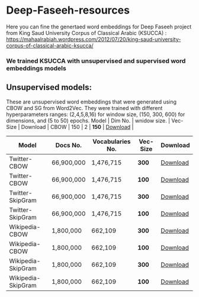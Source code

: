 # Deep-Faseeh-resources

Here you can fine the genertaed word embeddings for Deep Faseeh project from King Saud University Corpus of Classical Arabic (KSUCCA) :
https://mahaalrabiah.wordpress.com/2012/07/20/king-saud-university-corpus-of-classical-arabic-ksucca/

### We trained KSUCCA with unsupervised and supervised word embeddings models

## Unsupervised models:

These are unsupervised word embeddings that were generated using CBOW and SG from Word2Vec. They were trained with different hyperparameters ranges: (2,4,5,8,16) for window size, (150, 300, 600) for dimensions, and (5 to 50) epochs. 
Model        	  | Dim No.             | wnidow size.    | Vec-Size		| Download      |
CBOW          | 150           | 2 | **150**	        | [Download](https://www.dropbox.com/s/a4qtazrlub6ue1n/KSU_150_2.rar?dl=0) |



Model        	  | Docs No.             | Vocabularies No.    | Vec-Size		| Download      |
-----        	  | --------             | ----------          | ---------	    | --------- 	|
Twitter-CBOW          | 66,900,000           | 1,476,715 | **300**	        | [Download](https://bakrianoo.sfo2.digitaloceanspaces.com/aravec/full_grams_cbow_300_twitter.zip) |
Twitter-CBOW          | 66,900,000           | 1,476,715 | **100**	        | [Download](https://bakrianoo.sfo2.digitaloceanspaces.com/aravec/full_grams_cbow_100_twitter.zip) |
Twitter-SkipGram          | 66,900,000           | 1,476,715 | **300**	        | [Download](https://bakrianoo.sfo2.digitaloceanspaces.com/aravec/full_grams_sg_300_twitter.zip) |
Twitter-SkipGram          | 66,900,000           | 1,476,715 | **100**	        | [Download](https://bakrianoo.sfo2.digitaloceanspaces.com/aravec/full_grams_sg_100_twitter.zip) |
Wikipedia-CBOW          | 1,800,000           | 662,109 | **300**	        | [Download](https://bakrianoo.sfo2.digitaloceanspaces.com/aravec/full_grams_cbow_300_wiki.zip) |
Wikipedia-CBOW          | 1,800,000           | 662,109 | **100**	        | [Download](https://bakrianoo.sfo2.digitaloceanspaces.com/aravec/full_grams_cbow_100_wiki.zip) |
Wikipedia-SkipGram          | 1,800,000           | 662,109 | **300**	        | [Download](https://bakrianoo.sfo2.digitaloceanspaces.com/aravec/full_grams_sg_300_wiki.zip) |
Wikipedia-SkipGram          | 1,800,000           | 662,109 | **100**	        | [Download](https://bakrianoo.sfo2.digitaloceanspaces.com/aravec/full_grams_sg_100_wiki.zip) |

